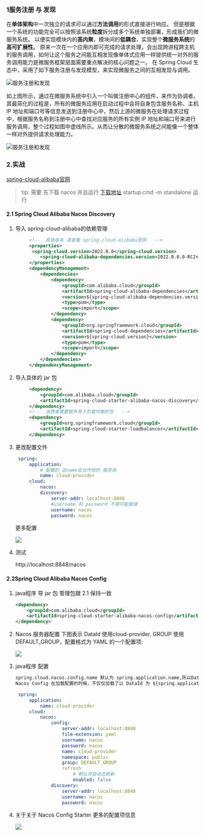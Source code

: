 ### 1服务注册 与 发现

在**单体架构**中一次独立的请求可以通过**方法调用**的形式直接进行响应。
但是根据 一个系统的功能完全可以按照该系统**粒度**拆分成多个系统单独部署，形成我们的微服务系统。
以便实现模块内的**高内聚**，模块间的**低耦合**，实现整个**微服务系统**的**高可扩展性**。
原来一次在一个应用内即可完成的请求处理，会出现跨进程跨主机的服务调用，如何让这个服务之间能互相发现像单体式应用一样提供统一对外的服务调用能力是微服务框架层面需要重点解决的核心问题之一。 在 Spring Cloud 生态中，采用了如下服务注册与发现模型，来实现微服务之间的互相发现与调用。

![服务注册和发现](./image/nacos/1.png)

如上图所示，通过在微服务系统中引入一个叫做注册中心的组件，来作为协调者。其最简化的过程是，所有的微服务应用在启动过程中会将自身包含服务名称、主机 IP 地址和端口号等信息发送到注册中心中，然后上游的微服务在处理请求过程中，根据服务名称到注册中心中查找对应服务的所有实例 IP 地址和端口号来进行服务调用，整个过程如图中虚线所示。从而让分散的微服务系统之间能像一个整体一样对外提供请求处理能力。

![服务注册和发现](./image/nacos/2.png)



### 2.实战
[spring-cloud-alibaba官网](https://sca.aliyun.com/)

>tip: 需要 先下载 nacos 并且运行
>[下载地址](https://nacos.io/download/nacos-server/)
>startup.cmd -m standalone 运行

#### 2.1 Spring Cloud Alibaba Nacos Discovery
1. 导入 spring-cloud-alibaba的依赖管理
   ``` xml
        <!--  具体版本 请查看 spring-cloud-alibaba官网   -->
        <properties>
         <spring-cloud.version>2022.0.0</spring-cloud.version>
            <spring-cloud-alibaba-dependencies.version>2022.0.0.0-RC2</spring-cloud-alibaba-dependencies.version>
        </properties>
        <dependencyManagement>
            <dependencies>
                <dependency>
                    <groupId>com.alibaba.cloud</groupId>
                    <artifactId>spring-cloud-alibaba-dependencies</artifactId>
                    <version>${spring-cloud-alibaba-dependencies.version}</version>
                    <type>pom</type>
                    <scope>import</scope>
                </dependency>
                <dependency>
                    <groupId>org.springframework.cloud</groupId>
                    <artifactId>spring-cloud-dependencies</artifactId>
                    <version>${spring-cloud.version}</version>
                    <type>pom</type>
                    <scope>import</scope>
                </dependency>
            </dependencies>
        </dependencyManagement>
   ```
2. 导入具体的 jar 包
   ``` xml
        <dependency>
            <groupId>com.alibaba.cloud</groupId>
            <artifactId>spring-cloud-starter-alibaba-nacos-discovery</artifactId>
        </dependency>
        <!--  消费者需要额外导入负载均衡的包   -->
        <dependency>
            <groupId>org.springframework.cloud</groupId>
            <artifactId>spring-cloud-starter-loadbalancer</artifactId>
        </dependency>
   ```
3. 更改配置文件
   ``` yaml
    spring:
        application:
            # 配置的 这name会当作他的 服务命
            name: cloud-provider
        cloud:
            nacos:
            discovery:
                server-addr: localhost:8848
                #username 和 password 不填可能报错
                username: nacos
                password: nacos
   ```
   更多配置

    ![](./image//nacos/4.png)

4. 测试
   
   http://localhost:8848/nacos




#### 2.2Spring Cloud Alibaba Nacos Config

1. java程序 导 jar 包
    管理包跟 2.1 保持一致
    ``` xml
    <dependency>
        <groupId>com.alibaba.cloud</groupId>
        <artifactId>spring-cloud-starter-alibaba-nacos-config</artifactId>
    </dependency>
    ```
2.  Nacos 服务器配置
    下图表示 DataId 使用cloud-provider, GROUP 使用 DEFAULT_GROUP，配置格式为 YAML 的一个配置项:

    ![](./image/nacos/3.png)

3. java程序 配置
    
    ``` txt
    spring.cloud.nacos.config.name 默认为 spring.application.name,所以DataId 为  spring.application.name。
    Nacos Config 在加载配置的时候，不仅仅加载了以 DataId 为 ${spring.application.name}.${file-extension:properties} 为前缀的基础配置，还加载了DataId为${spring.application.name}-${profile}.${file-extension:properties}的基础配置。在日常开发中如果遇到多套环境下的不同配置，可以通过Spring 提供的 ${spring.profiles.active} 这个配置项来配置。
    ```
   
   ``` yaml
    spring:
        application:
            name: cloud-provider
        cloud:
            nacos:
                config:
                    server-addr: localhost:8848
                    file-extension: yaml
                    username: nacos
                    password: nacos
                    name: cloud-provider
                    namespace: public
                    group: DEFAULT_GROUP
                    refresh
                        # 默认开启动态刷新
                        enabled: false
                discovery:
                    server-addr: localhost:8848
                    username: nacos
                    password: nacos

   ```
4. 关于关于 Nacos Config Starter 更多的配置项信息

    ![](./image//nacos/4.png)